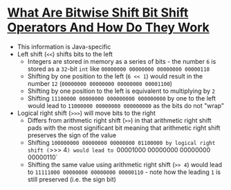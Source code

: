 # [What Are Bitwise Shift Bit Shift Operators And How Do They Work](https://stackoverflow.com/a/62363693/5225575)

* This information is Java-specific
* Left shift (`<<`) shifts bits to the left
  * Integers are stored in memory as a series of bits - the number `6` is stored as a `32`-bit `int` like `00000000 00000000 00000000 00000110`
  * Shifting by one position to the left (`6 << 1`) would result in the number `12` (`00000000 00000000 00000000 00001100`)
  * Shifting by one position to the left is equivalent to multiplying by `2`
  * Shifting `11100000 00000000 000000000 000000000` by one to the left would lead to `11000000 00000000 000000000` as the bits do not "wrap"
* Logical right shift (`>>>`) will move bits to the right
  * Differs from arithmetic right shift (`>>`) in that arithmetic right shift pads with the most significant bit meaning that arithmetic right shift preserves the sign of the value
  * Shifting `100000000 00000000 00000000 01100000 by logical right shift (`>>> 4`) would lead to `00001000 00000000 00000000 00000110`
  * Shifting the same value using arithmetic right shift (`>> 4`) would lead to `11111000 00000000 00000000 00000110` - note how the leading `1` is still preserved (i.e. the sign bit)
